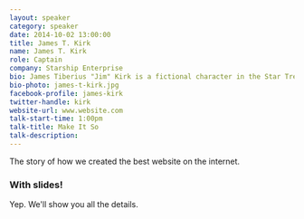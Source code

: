 ```yaml
---
layout: speaker
category: speaker
date: 2014-10-02 13:00:00
title: James T. Kirk
name: James T. Kirk
role: Captain
company: Starship Enterprise
bio: James Tiberius "Jim" Kirk is a fictional character in the Star Trek media franchise, appearing in numerous television episodes, films, books, comics, and video games. As the captain of the starship USS Enterprise, Kirk leads his crew as they explore "where no man has gone before".
bio-photo: james-t-kirk.jpg
facebook-profile: james-kirk
twitter-handle: kirk
website-url: www.website.com
talk-start-time: 1:00pm
talk-title: Make It So
talk-description:
---
```


The story of how we created the best website on the internet.

### With slides!

Yep. We'll show you all the details.